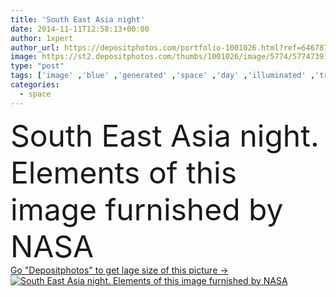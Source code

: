 ```yaml
---
title: 'South East Asia night'
date: 2014-11-11T12:58:13+00:00
author: 1xpert
author_url: https://depositphotos.com/portfolio-1001026.html?ref=64678756
image: https://st2.depositphotos.com/thumbs/1001026/image/5774/57747391/api_thumb_450.jpg?forcejpeg=true
type: "post"
tags: ['image' ,'blue' ,'generated' ,'space' ,'day' ,'illuminated' ,'travel' ,'light' ,'sea' ,'weather' ,'3d' ,'elements' ,'night' ,'ecology' ,'global' ,'glow' ,'mountains' ,'earth' ,'planet' ,'world' ,'clouds' ,'ocean' ,'relief' ,'north' ,'globe' ,'atmosphere' ,'stars' ,'east' ,'south' ,'map' ,'cartography' ,'geography' ,'continent' ,'asia' ,'thailand' ,'stratosphere' ,'climate' ,'Cyberspace' ,'topography' ,'countries' ,'of' ,'india' ,'around' ,'hurricane' ,'bangkok' ,'cities' ,'indian' ,'malaysia' ,'cyclone' ,'nasa' ]
categories: 
  - space
---
```

<div aling="center">
            <font size="60"> South East Asia night. Elements of this image furnished by NASA</font>   
</div>
<div>
    <a href='https://st2.depositphotos.com/thumbs/1001026/image/5774/57747391/api_thumb_450.jpg?forcejpeg=true?ref=64678756' target=_blank > Go "Depositphotos" to get lage size of this picture ->
        <img href='https://st2.depositphotos.com/thumbs/1001026/image/5774/57747391/api_thumb_450.jpg?forcejpeg=true?ref=64678756' src='https://st2.depositphotos.com/1001026/5774/i/950/depositphotos_57747391-stock-photo-south-east-asia-night.jpg?forcejpeg=true' alt='South East Asia night. Elements of this image furnished by NASA' >
    </a>
</div>
